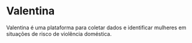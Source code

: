 # Valentina
Valentina é uma plataforma para coletar dados e identificar mulheres em situações de risco de violência doméstica.
